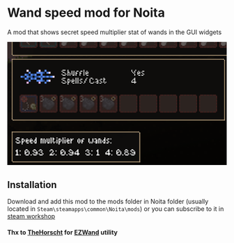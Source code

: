 # Wand speed mod for Noita

A mod that shows secret speed multiplier stat of wands in the GUI widgets

![preview_image](./workshop_preview_image.png)

## Installation

Download and add this mod to the mods folder in Noita folder (usually located in `Steam\steamapps\common\Noita\mods`)
or you can subscribe to it in [steam workshop](https://steamcommunity.com/sharedfiles/filedetails/?id=3267831593)


#### Thx to [TheHorscht](https://github.com/TheHorscht) for [EZWand](https://github.com/TheHorscht/EZWand) utility
